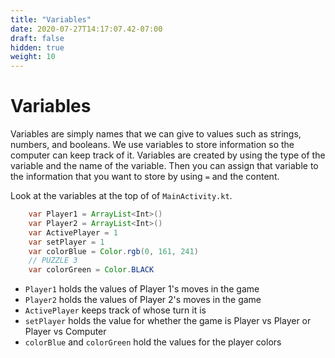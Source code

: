 ```yaml
---
title: "Variables"
date: 2020-07-27T14:17:07.42-07:00
draft: false
hidden: true
weight: 10
---
```


# Variables

Variables are simply names that we can give to values such as strings, numbers, and booleans. We use variables to store information so the computer can keep track of it. Variables are created by using the type of the variable and the name of the variable. Then you can assign that variable to the information that you want to store by using `=` and the content.

Look at the variables at the top of of `MainActivity.kt`.

```java
    var Player1 = ArrayList<Int>()
    var Player2 = ArrayList<Int>()
    var ActivePlayer = 1
    var setPlayer = 1
    var colorBlue = Color.rgb(0, 161, 241)
    // PUZZLE 3
    var colorGreen = Color.BLACK
```

- `Player1` holds the values of Player 1's moves in the game
- `Player2` holds the values of Player 2's moves in the game
- `ActivePlayer` keeps track of whose turn it is
- `setPlayer` holds the value for whether the game is Player vs Player or Player vs Computer
- `colorBlue` and `colorGreen` hold the values for the player colors
